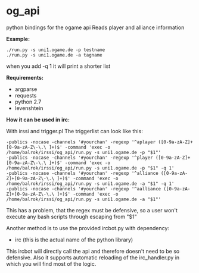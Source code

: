 og_api
=====

python bindings for the ogame api
Reads player and alliance information

**Example:**

    ./run.py -s uni1.ogame.de -p testname
    ./run.py -s uni1.ogame.de -a tagname

when you add -q 1 it will print a shorter list



**Requirements:**
* argparse
* requests
* python 2.7
* levenshtein


**How it can be used in irc:**

With irssi and trigger.pl
The triggerlist can look like this:

    -publics -nocase -channels '#yourchan' -regexp '^aplayer ([0-9a-zA-Z]+[0-9a-zA-Z\-\.\ ]+)$' -command 'exec -o /home/balrok/irssi/og_api/run.py -s uni1.ogame.de -p "$1"' 
    -publics -nocase -channels '#yourchan' -regexp '^player ([0-9a-zA-Z]+[0-9a-zA-Z\-\.\ ]+)$' -command 'exec -o /home/balrok/irssi/og_api/run.py -s uni1.ogame.de -p "$1" -q 1' 
    -publics -nocase -channels '#yourchan' -regexp '^alliance ([0-9a-zA-Z]+[0-9a-zA-Z\-\.\ ]+)$' -command 'exec -o /home/balrok/irssi/og_api/run.py -s uni1.ogame.de -a "$1" -q 1' 
    -publics -nocase -channels '#yourchan' -regexp '^aalliance ([0-9a-zA-Z]+[0-9a-zA-Z\-\.\ ]+)$' -command 'exec -o /home/balrok/irssi/og_api/run.py -s uni1.ogame.de -a "$1"' 

This has a problem, that the regex must be defensive, so a user won't execute any bash scripts through escaping from "$1"

Another method is to use the provided ircbot.py
with dependency:
* irc (this is the actual name of the python library)

This ircbot will directly call the api and therefore doesn't need to be so defensive.
Also it supports automatic reloading of the irc_handler.py in which you will find most of the logic.
